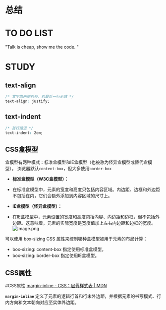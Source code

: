 # 总结







# TO DO LIST
"Talk is cheap, show me the code. "




# STUDY

## text-align
```css
/* 文字向两侧对齐，对最后一行无效 */
text-align: justify;
```

## text-indent

```css
/* 首行缩进 */
text-indent: 2em;
```
## CSS盒模型

盒模型有两种模式：标准盒模型和IE盒模型（也被称为怪异盒模型或替代盒模型）。
浏览器默认`content-box`，但大多使用`border-box`

- **标准盒模型（W3C盒模型）：**

- 在标准盒模型中，元素的宽度和高度只包括内容区域。内边距、边框和外边距不包括在内，它们会额外添加到内容区域的尺寸上。

- **IE盒模型（怪异盒模型）：**

- 在IE盒模型中，元素设置的宽度和高度包括内容、内边距和边框，但不包括外边距。这意味着，元素的实际宽度是宽度值加上左右内边距和边框的宽度。
![image.png](https://gitee.com/redtea25/note-img/raw/master/img/202407311455109.png)

可以使用 box-sizing CSS 属性来控制哪种盒模型被用于元素的布局计算：

- box-sizing: content-box 指定使用标准盒模型。
- box-sizing: border-box 指定使用IE盒模型。


## CSS属性
#CSS属性 [margin-inline - CSS：层叠样式表 | MDN](https://developer.mozilla.org/zh-CN/docs/Web/CSS/margin-inline)

**`margin-inline`** 定义了元素的逻辑行首和行末外边距，并根据元素的书写模式、行内方向和文本朝向对应至实体外边距。
